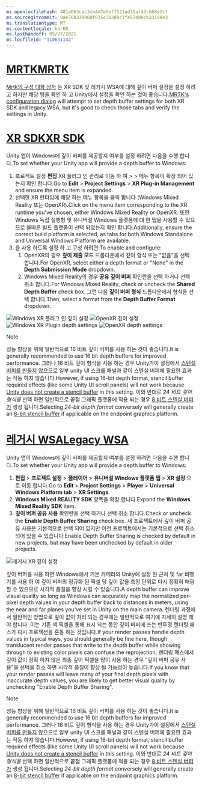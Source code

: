 ```yaml
---
ms.openlocfilehash: 481a063cac3cb4d7e5ef7521ad19af43cb68e2cf
ms.sourcegitcommit: 9ae76b339968f035c703d9c1fe57ddecb33198e3
ms.translationtype: MT
ms.contentlocale: ko-KR
ms.lasthandoff: 05/27/2021
ms.locfileid: "110631142"
---
```

# <a name="mrtk"></a>[<span data-ttu-id="40165-101">MRTK</span><span class="sxs-lookup"><span data-stu-id="40165-101">MRTK</span></span>](#tab/mrtk)
<!-- NEVER CHANGE THE ABOVE LINE! -->

<span data-ttu-id="40165-102">[Mrtk의 구성 대화 상자](/windows/mixed-reality/mrtk-unity/configuration/mrtk-configuration-dialog) 는 XR SDK 및 레거시 WSA에 대해 깊이 버퍼 설정을 설정 하려고 하지만 해당 탭을 확인 하 고 Unity에서 설정을 확인 하는 것이 좋습니다.</span><span class="sxs-lookup"><span data-stu-id="40165-102">[MRTK's configuration dialog](/windows/mixed-reality/mrtk-unity/configuration/mrtk-configuration-dialog) will attempt to set depth buffer settings for both XR SDK and legacy WSA, but it's good to check those tabs and verify the settings in Unity.</span></span>

# <a name="xr-sdk"></a>[<span data-ttu-id="40165-103">XR SDK</span><span class="sxs-lookup"><span data-stu-id="40165-103">XR SDK</span></span>](#tab/xr)
<!-- NEVER CHANGE THE ABOVE LINE! -->

<span data-ttu-id="40165-104">Unity 앱이 Windows에 깊이 버퍼를 제공할지 여부를 설정 하려면 다음을 수행 합니다.</span><span class="sxs-lookup"><span data-stu-id="40165-104">To set whether your Unity app will provide a depth buffer to Windows:</span></span>

1. <span data-ttu-id="40165-105">프로젝트 설정 **편집** XR 플러그 인 관리로 이동 하 여  >    >   메뉴 항목이 확장 되어 있는지 확인 합니다.</span><span class="sxs-lookup"><span data-stu-id="40165-105">Go to **Edit** > **Project Settings** > **XR Plug-in Management** and ensure the menu item is expanded.</span></span>
2. <span data-ttu-id="40165-106">선택한 XR 런타임에 해당 하는 메뉴 항목을 클릭 합니다 (Windows Mixed Reality 또는 OpenXR).</span><span class="sxs-lookup"><span data-stu-id="40165-106">Click on the menu item corresponding to the XR runtime you've chosen, either Windows Mixed Reality or OpenXR.</span></span> <span data-ttu-id="40165-107">또한 Windows 독립 실행형 및 유니버설 Windows 플랫폼에 대 한 탭을 사용할 수 있으므로 올바른 빌드 플랫폼이 선택 되었는지 확인 합니다.</span><span class="sxs-lookup"><span data-stu-id="40165-107">Additionally, ensure the correct build platform is selected, as tabs for both Windows Standalone and Universal Windows Platform are available.</span></span>
3. <span data-ttu-id="40165-108">을 사용 하도록 설정 하 고 구성 하려면:</span><span class="sxs-lookup"><span data-stu-id="40165-108">To enable and configure:</span></span>
    1. <span data-ttu-id="40165-109">OpenXR의 경우 **깊이 제출 모드** 드롭다운에서 깊이 형식 또는 "없음"을 선택 합니다.</span><span class="sxs-lookup"><span data-stu-id="40165-109">For OpenXR, select either a depth format or "None" in the **Depth Submission Mode** dropdown.</span></span>
    2. <span data-ttu-id="40165-110">Windows Mixed Reality의 경우 **공유 깊이 버퍼** 확인란을 선택 하거나 선택 취소 합니다.</span><span class="sxs-lookup"><span data-stu-id="40165-110">For Windows Mixed Reality, check or uncheck the **Shared Depth Buffer** check box.</span></span> <span data-ttu-id="40165-111">그런 다음 **깊이 버퍼 형식** 드롭다운에서 형식을 선택 합니다.</span><span class="sxs-lookup"><span data-stu-id="40165-111">Then, select a format from the **Depth Buffer Format** dropdown.</span></span>

<span data-ttu-id="40165-112">![Windows XR 플러그 인 깊이 설정 ](../../images/xrsdk-winxr-depth.png)
 ![ OpenXR 깊이 설정](../../images/xrsdk-openxr-depth.png)</span><span class="sxs-lookup"><span data-stu-id="40165-112">![Windows XR Plugin depth settings](../../images/xrsdk-winxr-depth.png)
![OpenXR depth settings](../../images/xrsdk-openxr-depth.png)</span></span>

> [!NOTE]
> <span data-ttu-id="40165-113">성능 향상을 위해 일반적으로 16 비트 깊이 버퍼를 사용 하는 것이 좋습니다.</span><span class="sxs-lookup"><span data-stu-id="40165-113">It is generally recommended to use 16 bit depth buffers for improved performance.</span></span> <span data-ttu-id="40165-114">그러나 16 비트 깊이 형식을 사용 하는 경우 Unity가이 설정에서 [스텐실 버퍼를 만들지](https://docs.unity3d.com/ScriptReference/RenderTexture-depth.html) 않으므로 일부 unity UI 스크롤 패널과 같이 스텐실 버퍼에 필요한 효과는 작동 하지 않습니다.</span><span class="sxs-lookup"><span data-stu-id="40165-114">However, if using 16-bit depth format, stencil buffer required effects (like some Unity UI scroll panels) will not work because [Unity does not create a stencil buffer](https://docs.unity3d.com/ScriptReference/RenderTexture-depth.html) in this setting.</span></span> <span data-ttu-id="40165-115">이와 반대로 *24 비트 깊이 형식을* 선택 하면 일반적으로 끝점 그래픽 플랫폼에 적용 되는 경우 [8 비트 스텐실 버퍼가](https://docs.unity3d.com/Manual/SL-Stencil.html) 생성 됩니다.</span><span class="sxs-lookup"><span data-stu-id="40165-115">Selecting *24-bit depth format* conversely will generally create an [8-bit stencil buffer](https://docs.unity3d.com/Manual/SL-Stencil.html) if applicable on the endpoint graphics platform.</span></span>

# <a name="legacy-wsa"></a>[<span data-ttu-id="40165-116">레거시 WSA</span><span class="sxs-lookup"><span data-stu-id="40165-116">Legacy WSA</span></span>](#tab/wsa)
<!-- NEVER CHANGE THE ABOVE LINE! -->

<span data-ttu-id="40165-117">Unity 앱이 Windows에 깊이 버퍼를 제공할지 여부를 설정 하려면 다음을 수행 합니다.</span><span class="sxs-lookup"><span data-stu-id="40165-117">To set whether your Unity app will provide a depth buffer to Windows:</span></span>

1. <span data-ttu-id="40165-118">**편집**  >  **프로젝트 설정**  >  **플레이어**  >  **유니버설 Windows 플랫폼 탭**  >  **XR 설정** 으로 이동 합니다.</span><span class="sxs-lookup"><span data-stu-id="40165-118">Go to **Edit** > **Project Settings** > **Player** > **Universal Windows Platform tab** > **XR Settings**.</span></span>
2. <span data-ttu-id="40165-119">**Windows Mixed REALITY SDK** 항목을 확장 합니다.</span><span class="sxs-lookup"><span data-stu-id="40165-119">Expand the **Windows Mixed Reality SDK** item.</span></span>
3. <span data-ttu-id="40165-120">**깊이 버퍼 공유 사용** 확인란을 선택 하거나 선택 취소 합니다.</span><span class="sxs-lookup"><span data-stu-id="40165-120">Check or uncheck the **Enable Depth Buffer Sharing** check box.</span></span> <span data-ttu-id="40165-121">새 프로젝트에서 깊이 버퍼 공유 사용은 기본적으로 선택 되어 있지만 이전 프로젝트에서는 기본적으로 선택 취소 되어 있을 수 있습니다.</span><span class="sxs-lookup"><span data-stu-id="40165-121">Enable Depth Buffer Sharing is checked by default in new projects, but may have been unchecked by default in older projects.</span></span>

![레거시 XR 깊이 설정](../../images/wmr-depth.png)

<span data-ttu-id="40165-123">깊이 버퍼를 사용 하면 Windows에서 기본 카메라의 Unity에 설정 된 근처 및 far 비행기를 사용 하 여 깊이 버퍼의 정규화 된 픽셀 당 깊이 값을 측정 단위로 다시 정확히 매핑할 수 있으므로 시각적 품질을 향상 시킬 수 있습니다.</span><span class="sxs-lookup"><span data-stu-id="40165-123">A depth buffer can improve visual quality so long as Windows can accurately map the normalized per-pixel depth values in your depth buffer back to distances in meters, using the near and far planes you've set in Unity on the main camera.</span></span> <span data-ttu-id="40165-124">렌더링 과정에서 일반적인 방법으로 깊이 값이 처리 되는 경우에는 일반적으로 여기에 자세히 설명 해야 합니다 .이는 기존 색 픽셀을 통해 표시 되는 동안 깊이 버퍼에 쓰는 반투명 렌더링 패스가 다시 프로젝션을 혼동 하는 것입니다.</span><span class="sxs-lookup"><span data-stu-id="40165-124">If your render passes handle depth values in typical ways, you should generally be fine here, though translucent render passes that write to the depth buffer while showing through to existing color pixels can confuse the reprojection.</span></span>  <span data-ttu-id="40165-125">렌더링 패스에서 깊이 값이 정확 하지 않은 최종 깊이 픽셀을 많이 사용 하는 경우 "깊이 버퍼 공유 사용"을 선택을 취소 하면 시각적 품질이 향상 될 가능성이 높습니다.</span><span class="sxs-lookup"><span data-stu-id="40165-125">If you know that your render passes will leave many of your final depth pixels with inaccurate depth values, you are likely to get better visual quality by unchecking "Enable Depth Buffer Sharing".</span></span>

> [!NOTE]
> <span data-ttu-id="40165-126">성능 향상을 위해 일반적으로 16 비트 깊이 버퍼를 사용 하는 것이 좋습니다.</span><span class="sxs-lookup"><span data-stu-id="40165-126">It is generally recommended to use 16 bit depth buffers for improved performance.</span></span> <span data-ttu-id="40165-127">그러나 16 비트 깊이 형식을 사용 하는 경우 Unity가이 설정에서 [스텐실 버퍼를 만들지](https://docs.unity3d.com/ScriptReference/RenderTexture-depth.html) 않으므로 일부 unity UI 스크롤 패널과 같이 스텐실 버퍼에 필요한 효과는 작동 하지 않습니다.</span><span class="sxs-lookup"><span data-stu-id="40165-127">However, if using 16-bit depth format, stencil buffer required effects (like some Unity UI scroll panels) will not work because [Unity does not create a stencil buffer](https://docs.unity3d.com/ScriptReference/RenderTexture-depth.html) in this setting.</span></span> <span data-ttu-id="40165-128">이와 반대로 *24 비트 깊이 형식을* 선택 하면 일반적으로 끝점 그래픽 플랫폼에 적용 되는 경우 [8 비트 스텐실 버퍼가](https://docs.unity3d.com/Manual/SL-Stencil.html) 생성 됩니다.</span><span class="sxs-lookup"><span data-stu-id="40165-128">Selecting *24-bit depth format* conversely will generally create an [8-bit stencil buffer](https://docs.unity3d.com/Manual/SL-Stencil.html) if applicable on the endpoint graphics platform.</span></span>